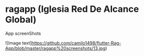 # ragapp (Iglesia Red De Alcance Global)

App screenShots

![Image text]https://github.com/camilo1498/flutter-Rag-App/blob/master/ragapp%20screenshots/13.jpg)
